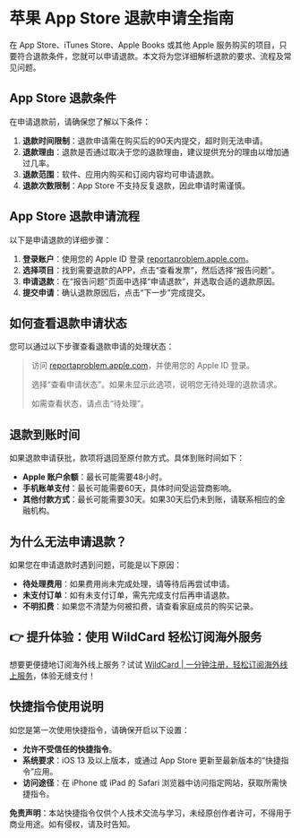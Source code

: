 # 苹果 App Store 退款申请全指南

在 App Store、iTunes Store、Apple Books 或其他 Apple 服务购买的项目，只要符合退款条件，您就可以申请退款。本文将为您详细解析退款的要求、流程及常见问题。

## App Store 退款条件

在申请退款前，请确保您了解以下条件：

1. **退款时间限制**：退款申请需在购买后的90天内提交，超时则无法申请。
2. **退款理由**：退款是否通过取决于您的退款理由，建议提供充分的理由以增加通过几率。
3. **退款范围**：软件、应用内购买和订阅内容均可申请退款。
4. **退款次数限制**：App Store 不支持反复退款，因此申请时需谨慎。

## App Store 退款申请流程

以下是申请退款的详细步骤：

1. **登录账户**：使用您的 Apple ID 登录 [reportaproblem.apple.com](https://reportaproblem.apple.com)。
2. **选择项目**：找到需要退款的APP，点击“查看发票”，然后选择“报告问题”。
3. **申请退款**：在“报告问题”页面中选择“申请退款”，并选取合适的退款原因。
4. **提交申请**：确认退款原因后，点击“下一步”完成提交。

## 如何查看退款申请状态

您可以通过以下步骤查看退款申请的处理状态：

> 访问 [reportaproblem.apple.com](https://reportaproblem.apple.com)，并使用您的 Apple ID 登录。
>
> 选择“查看申请状态”。如果未显示此选项，说明您无待处理的退款请求。
>
> 如需查看状态，请点击“待处理”。

## 退款到账时间

如果退款申请获批，款项将退回至原付款方式。具体到账时间如下：

- **Apple 账户余额**：最长可能需要48小时。
- **手机账单支付**：最长可能需要60天，具体时间受运营商影响。
- **其他付款方式**：最长可能需要30天。如果30天后仍未到账，请联系相应的金融机构。

## 为什么无法申请退款？

如果您在申请退款时遇到问题，可能是以下原因：

- **待处理费用**：如果费用尚未完成处理，请等待后再尝试申请。
- **未支付订单**：如有未支付订单，需先完成支付后再申请退款。
- **不明扣费**：如果您不清楚为何被扣费，请查看家庭成员的购买记录。

## 👉 提升体验：使用 WildCard 轻松订阅海外服务

想要更便捷地订阅海外线上服务？试试 [WildCard | 一分钟注册，轻松订阅海外线上服务](https://bbtdd.com/WildCard)，体验无缝支付！

## 快捷指令使用说明

如您是第一次使用快捷指令，请确保开启以下设置：

- **允许不受信任的快捷指令**。
- **系统要求**：iOS 13 及以上版本，或通过 App Store 更新至最新版本的“快捷指令”应用。
- **访问途径**：在 iPhone 或 iPad 的 Safari 浏览器中访问指定网站，获取所需快捷指令。

**免责声明**：本站快捷指令仅供个人技术交流与学习，未经原创作者许可，不得用于商业用途。如有侵权，请及时告知。